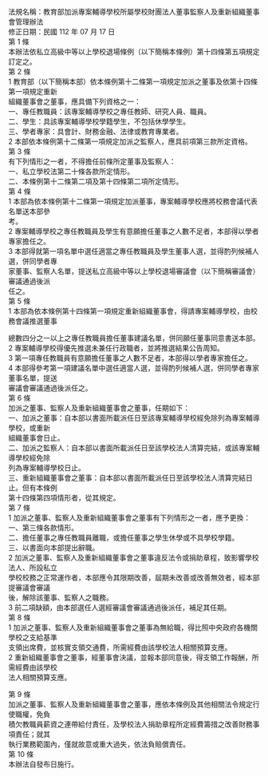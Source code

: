 法規名稱：教育部加派專案輔導學校所屬學校財團法人董事監察人及重新組織董事會管理辦法  
修正日期：民國 112 年 07 月 17 日  
第 1 條  
本辦法依私立高級中等以上學校退場條例（以下簡稱本條例）第十四條第五項規定訂定之。  
第 2 條  
1 教育部（以下簡稱本部）依本條例第十二條第一項規定加派之董事及依第十四條第一項規定重新  
組織董事會之董事，應具備下列資格之一：  
一、專任教職員：該專案輔導學校之專任教師、研究人員、職員。  
二、學生：具該專案輔導學校學籍學生，不包括休學學生。  
三、學者專家：具會計、財務金融、法律或教育專業者。  
2 本部依本條例第十二條第一項規定加派之監察人，應具前項第三款所定資格。  
第 3 條  
有下列情形之一者，不得擔任前條所定董事及監察人：  
一、私立學校法第二十條各款所定情形。  
二、本條例第十二條第二項及第十四條第二項所定情形。  
第 4 條  
1 本部為依本條例第十二條第一項規定加派董事，專案輔導學校應將校務會議代表名單送本部參  
考。  
2 專案輔導學校之專任教職員及學生有意願擔任董事之人數不足者，本部得以學者專家擔任之。  
3 本部得就第一項名單中選任適當之專任教職員及學生董事人選，並得酌列候補人選，併同學者專  
家董事、監察人名單，提送私立高級中等以上學校退場審議會（以下簡稱審議會）審議通過後派  
任之。  
第 5 條  
1 本部為依本條例第十四條第一項規定重新組織董事會，得請專案輔導學校，由校務會議推選董事  


總數四分之一以上之專任教職員擔任董事建議名單，併同願任董事同意書送本部。  
2 專案輔導學校得優先推選未兼任行政職者，並將推選結果公告周知。  
3 第一項專任教職員有意願擔任董事之人數不足者，本部得以學者專家擔任之。  
4 本部得參考第一項建議名單中選任適當人選，並得酌列候補人選，併同學者專家董事名單，提送  
審議會審議通過後派任之。  
第 6 條  
加派之董事、監察人及重新組織董事會之董事，任期如下：  
一、加派之董事：自本部以書面所載派任日至該專案輔導學校經免除列為專案輔導學校，或重新  
組織董事會日止。  
二、加派之監察人：自本部以書面所載派任日至該學校法人清算完結，或該專案輔導學校經免除  
列為專案輔導學校日止。  
三、重新組織董事會之董事：自本部以書面所載派任日至該學校法人清算完結日止。但有本條例  
第十四條第四項情形者，從其規定。  
第 7 條  
1 加派之董事、監察人及重新組織董事會之董事有下列情形之一者，應予更換：  
一、第三條各款情形。  
二、擔任董事之專任教職員離職，或擔任董事之學生休學或不具學校學籍。  
三、以書面向本部提出辭職。  
2 加派之董事、監察人及重新組織董事會之董事違反法令或捐助章程，致影響學校法人、所設私立  
學校校務之正常運作者，本部應令其限期改善，屆期未改善或改善無效者，經本部提審議會審議  
後，解除該董事、監察人之職務。  
3 前二項缺額，由本部選任人選經審議會審議通過後派任，補足其任期。  
第 8 條  
1 加派之董事、監察人及重新組織董事會之董事為無給職，得比照中央政府各機關學校之支給基準  
支領出席費，並核實支領交通費，所需經費由該學校法人相關預算支應。  
2 重新組織董事會之董事，經董事會決議，並報本部同意後，得支領工作報酬，所需經費由該學校  
法人相關預算支應。  


第 9 條  
加派之董事、監察人及重新組織董事會之董事，應依本條例及其他相關法令規定行使職權，免負  
積欠教職員薪資之連帶給付責任，及學校法人捐助章程所定經費籌措之改善財務事項責任；就其  
執行業務範圍內，僅就故意或重大過失，依法負賠償責任。  
第 10 條  
本辦法自發布日施行。  


